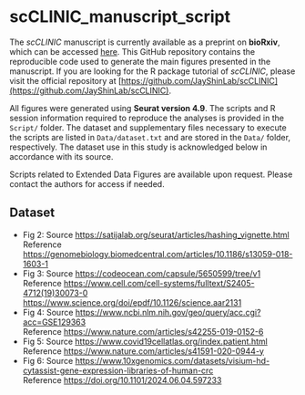 # scCLINIC_manuscript_script

The *scCLINIC* manuscript is currently available as a preprint on **bioRxiv**, which can be accessed [here](LINK). This GitHub repository contains the reproducible code used to generate the main figures presented in the manuscript. If you are looking for the R package tutorial of *scCLINIC*, please visit the official repository at [https://github.com/JayShinLab/scCLINIC](https://github.com/JayShinLab/scCLINIC).

All figures were generated using **Seurat version 4.9**. The scripts and R session information required to reproduce the analyses is provided in the `Script/` folder. The dataset and supplementary files necessary to execute the scripts are listed in `Data/dataset.txt` and are stored in the `Data/` folder, respectively. The dataset use in this study is acknowledged below in accordance with its source.

Scripts related to Extended Data Figures are available upon request. Please contact the authors for access if needed.


## Dataset
- Fig 2: Source https://satijalab.org/seurat/articles/hashing_vignette.html <br/>
  Reference https://genomebiology.biomedcentral.com/articles/10.1186/s13059-018-1603-1
- Fig 3: Source https://codeocean.com/capsule/5650599/tree/v1 <br/>
  Reference https://www.cell.com/cell-systems/fulltext/S2405-4712(19)30073-0 https://www.science.org/doi/epdf/10.1126/science.aar2131
- Fig 4: Source https://www.ncbi.nlm.nih.gov/geo/query/acc.cgi?acc=GSE129363 <br/>
  Reference https://www.nature.com/articles/s42255-019-0152-6 
- Fig 5: Source https://www.covid19cellatlas.org/index.patient.html <br/>
  Reference https://www.nature.com/articles/s41591-020-0944-y
- Fig 6: Source https://www.10xgenomics.com/datasets/visium-hd-cytassist-gene-expression-libraries-of-human-crc <br/>
  Reference https://doi.org/10.1101/2024.06.04.597233
